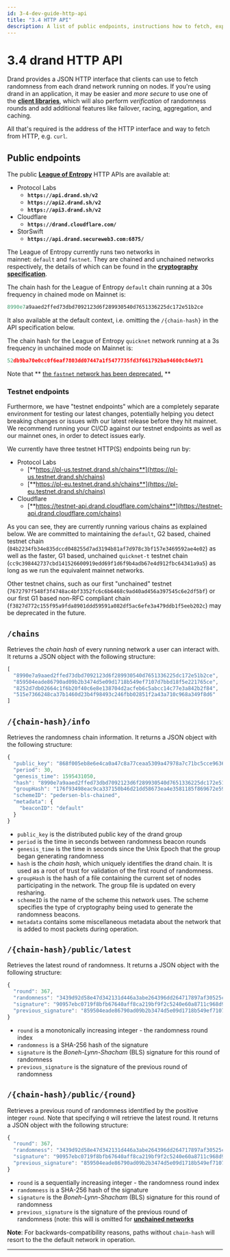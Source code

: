 ```yaml
---
id: 3-4-dev-guide-http-api
title: "3.4 HTTP API"
description: A list of public endpoints, instructions how to fetch, explanation of results.
---
```

# 3.4 drand HTTP API

Drand provides a JSON HTTP interface that clients can use to fetch randomness from each drand network running on nodes. If you're using drand in an application, it may be easier and *more secure* to use one of the [**client libraries**](3-3-dev-guide-client-libraries), which will also perform *verification* of randomness rounds and add additional features like failover, racing, aggregation, and caching.

All that's required is the address of the HTTP interface and way to fetch from HTTP, e.g. `curl`.

## **Public endpoints**

The public [**League of Entropy**](http://leagueofentropy.org) HTTP APIs are available at:

- Protocol Labs
    - **`https://api.drand.sh/v2`**
    - **`https://api2.drand.sh/v2`**
    - **`https://api3.drand.sh/v2`**
- Cloudflare
    - **`https://drand.cloudflare.com/`**
- StorSwift
    - **`https://api.drand.secureweb3.com:6875/`**

The League of Entropy currently runs two networks in mainnet: `default` and `fastnet`. They are chained and unchained networks respectively, the details of which can be found in the [**cryptography specification**](../concepts/2-1-concepts-cryptography).

The chain hash for the League of Entropy `default` chain running at a 30s frequency in chained mode on Mainnet is:

```jsx
8990e7a9aaed2ffed73dbd7092123d6f289930540d7651336225dc172e51b2ce
```

It also available at the default context, i.e. omitting the `/{chain-hash}` in the API specification below.

The chain hash for the League of Entropy `quicknet` network running at a 3s frequency in unchained mode on Mainnet is:

```jsx
52db9ba70e0cc0f6eaf7803dd07447a1f5477735fd3f661792ba94600c84e971
```

Note that ** [the `fastnet` network has been deprecated.](https://drand.love/blog/fastnet-to-be-sunset) **

### **Testnet endpoints**

Furthermore, we have "testnet endpoints" which are a completely separate environment for testing our latest changes, potentially helping you detect breaking changes or issues with our latest release before they hit mainnet. We recommend running your CI/CD against our testnet endpoints as well as our mainnet ones, in order to detect issues early.

We currently have three testnet HTTP(S) endpoints being run by:

- Protocol Labs
    - [**https://pl-us.testnet.drand.sh/chains**](https://pl-us.testnet.drand.sh/chains)
    - [**https://pl-eu.testnet.drand.sh/chains**](https://pl-eu.testnet.drand.sh/chains)
- Cloudflare
    - [**https://testnet-api.drand.cloudflare.com/chains**](https://testnet-api.drand.cloudflare.com/chains)

As you can see, they are currently running various chains as explained below. We are committed to maintaining the `default`, G2 based, chained testnet chain (`84b2234fb34e835dccd048255d7ad3194b81af7d978c3bf157e3469592ae4e02`) as well as the faster, G1 based, unchained `quicknet-t` testnet chain (`cc9c398442737cbd141526600919edd69f1d6f9b4adb67e4d912fbc64341a9a5`) as long as we run the equivalent mainnet networks.

Other testnet chains, such as our first "unchained" testnet (`7672797f548f3f4748ac4bf3352fc6c6b6468c9ad40ad456a397545c6e2df5bf`) or our first G1 based non-RFC compliant chain (`f3827d772c155f95a9fda8901ddd59591a082df5ac6efe3a479ddb1f5eeb202c`) may be deprecated in the future.

## **`/chains`**

Retrieves the *chain hash* of every running network a user can interact with. It returns a JSON object with the following structure:

```jsx
[
  "8990e7a9aaed2ffed73dbd7092123d6f289930540d7651336225dc172e51b2ce",
  "859504eade86790ad09b2b3474d5e09d1718b549ef7107d7bbd18f5e221765ce",
  "8252d7db02664c1f6b20f40c6e8e138704d2acfeb6c5abcc14c77e3a842b2f84",
  "515e7366248ca37b1460d23b4f98493c246fbb02851f2a43a710c968a349f8d6"
]
```

## **`/{chain-hash}/info`**

Retrieves the randomness chain information. It returns a JSON object with the following structure:

```jsx
{
  "public_key": "868f005eb8e6e4ca0a47c8a77ceaa5309a47978a7c71bc5cce96366b5d7a569937c529eeda66c7293784a9402801af31",
  "period": 30,
  "genesis_time": 1595431050,
  "hash": "8990e7a9aaed2ffed73dbd7092123d6f289930540d7651336225dc172e51b2ce",
  "groupHash": "176f93498eac9ca337150b46d21dd58673ea4e3581185f869672e59fa4cb390a",
  "schemeID": "pedersen-bls-chained",
  "metadata": {
    "beaconID": "default"
  }
}
```

- `public_key` is the distributed public key of the drand group
- `period` is the time in seconds between randomness beacon rounds
- `genesis_time` is the time in seconds since the Unix Epoch that the group began generating randomness
- `hash` is the *chain hash*, which uniquely identifies the drand chain. It is used as a root of trust for validation of the first round of randomness.
- `groupHash` is the hash of a file containing the current set of nodes participating in the network. The group file is updated on every resharing.
- `schemeID` is the name of the scheme this network uses. The scheme specifies the type of cryptography being used to generate the randomness beacons.
- `metadata` contains some miscellaneous metadata about the network that is added to most packets during operation.

## **`/{chain-hash}/public/latest`**

Retrieves the latest round of randomness. It returns a JSON object with the following structure:

```jsx
{
  "round": 367,
  "randomness": "3439d92d58e47d342131d446a3abe264396dd264717897af30525c98408c834f",
  "signature": "90957ebc0719f8bfb67640aff8ca219bf9f2c5240e60a8711c968d93370d38f87b38ed234a8c63863eb81f234efce55b047478848c0de025527b3d3476dfe860632c1b799550de50a6b9540463e9fb66c8016b89c04a9f52dabdc988e69463c1",
  "previous_signature": "859504eade86790ad09b2b3474d5e09d1718b549ef7107d7bbd18f5e221765ce8252d7db02664c1f6b20f40c6e8e138704d2acfeb6c5abcc14c77e3a842b2f84515e7366248ca37b1460d23b4f98493c246fbb02851f2a43a710c968a349f8d6"
}
```

- `round` is a monotonically increasing integer - the randomness round index
- `randomness` is a SHA-256 hash of the signature
- `signature` is the *Boneh-Lynn-Shacham* (BLS) signature for this round of randomness
- `previous_signature` is the signature of the previous round of randomness

## **`/{chain-hash}/public/{round}`**

Retrieves a previous round of randomness identified by the positive integer `round`. Note that specifying `0` will retrieve the latest round. It returns a JSON object with the following structure:

```jsx
{
  "round": 367,
  "randomness": "3439d92d58e47d342131d446a3abe264396dd264717897af30525c98408c834f",
  "signature": "90957ebc0719f8bfb67640aff8ca219bf9f2c5240e60a8711c968d93370d38f87b38ed234a8c63863eb81f234efce55b047478848c0de025527b3d3476dfe860632c1b799550de50a6b9540463e9fb66c8016b89c04a9f52dabdc988e69463c1",
  "previous_signature": "859504eade86790ad09b2b3474d5e09d1718b549ef7107d7bbd18f5e221765ce8252d7db02664c1f6b20f40c6e8e138704d2acfeb6c5abcc14c77e3a842b2f84515e7366248ca37b1460d23b4f98493c246fbb02851f2a43a710c968a349f8d6"
}
```

- `round` is a sequentially increasing integer - the randomness round index
- `randomness` is a SHA-256 hash of the signature
- `signature` is the *Boneh-Lynn-Shacham* (BLS) signature for this round of randomness
- `previous_signature` is the signature of the previous round of randomness (note: this will is omitted for [**unchained networks**](../concepts/2-1-concepts-cryptography#%EF%B8%8F-chained-and-unchained-modes)

**Note**: For backwards-compatibility reasons, paths without `chain-hash` will resort to the the default network in operation.

---
